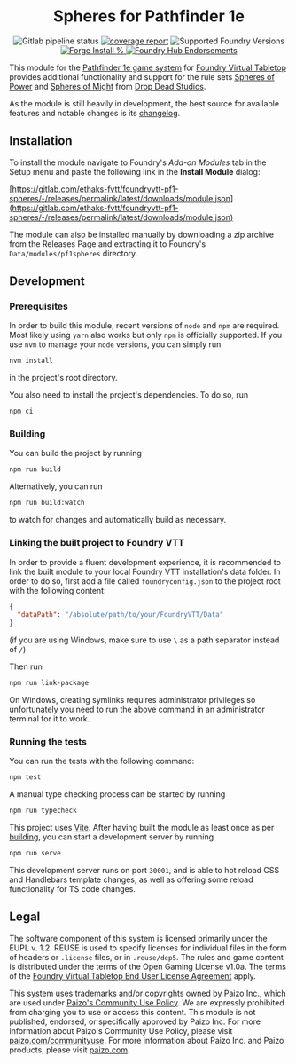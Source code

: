 <!--
SPDX-FileCopyrightText: 2022 Ethaks <ethaks@pm.me>

SPDX-License-Identifier: EUPL-1.2
-->

<div align="center">
  <h1>Spheres for Pathfinder 1e</h1>
  <img alt="Gitlab pipeline status" src="https://img.shields.io/gitlab/pipeline-status/ethaks-fvtt/foundryvtt-pf1-spheres?branch=master&label=Checks&logo=gitlab">
  <a href="https://gitlab.com/ethaks-fvtt/foundryvtt-pf1-spheres/-/jobs"><img alt="coverage report" src="http://gitlab.com/ethaks-fvtt/foundryvtt-pf1-spheres/badges/master/coverage.svg" /></a>
  <img alt="Supported Foundry Versions" src="https://img.shields.io/endpoint?url=https://foundryshields.com/version?url=https://gitlab.com/ethaks-fvtt/foundryvtt-pf1-spheres/-/releases/permalink/latest/downloads/module.json">
  <br />
  <a href="https://forge-vtt.com/bazaar#package=pf1spheres">
    <img src="https://img.shields.io/badge/dynamic/json?label=Forge%20Installs&query=package.installs&suffix=%25&url=https%3A%2F%2Fforge-vtt.com%2Fapi%2Fbazaar%2Fpackage%2Fpf1spheres&colorB=4aa94a" alt="Forge Install %" />
  </a>
  <a href="https://www.foundryvtt-hub.com/package/pf1spheres/">
    <img src="https://img.shields.io/endpoint?logoColor=white&url=https%3A%2F%2Fwww.foundryvtt-hub.com%2Fwp-json%2Fhubapi%2Fv1%2Fpackage%2Fpf1spheres%2Fshield%2Fendorsements" alt="Foundry Hub Endorsements" />
  </a>
</div>

This module for the [Pathfinder 1e game system](https://gitlab.com/Furyspark/foundryvtt-pathfinder1) for [Foundry Virtual Tabletop](http://foundryvtt.com/) provides additional functionality and support for the rule sets [Spheres of Power](https://www.dropdeadstudios.com/spheres-of-power) and [Spheres of Might](https://www.dropdeadstudios.com/spheres-of-might) from [Drop Dead Studios](https://www.dropdeadstudios.com/).

As the module is still heavily in development, the best source for available features and notable changes is its [changelog](CHANGELOG.md).

## Installation

To install the module navigate to Foundry's _Add-on Modules_ tab in the Setup menu and paste the following link in the **Install Module** dialog:

[https://gitlab.com/ethaks-fvtt/foundryvtt-pf1-spheres/-/releases/permalink/latest/downloads/module.json](https://gitlab.com/ethaks-fvtt/foundryvtt-pf1-spheres/-/releases/permalink/latest/downloads/module.json)

The module can also be installed manually by downloading a zip archive from the Releases Page and extracting it to Foundry's `Data/modules/pf1spheres` directory.

## Development

### Prerequisites

In order to build this module, recent versions of `node` and `npm` are required.
Most likely using `yarn` also works but only `npm` is officially supported.
If you use `nvm` to manage your `node` versions, you can simply run

```bash
nvm install
```

in the project's root directory.

You also need to install the project's dependencies. To do so, run

```bash
npm ci
```

### Building

You can build the project by running

```bash
npm run build
```

Alternatively, you can run

```bash
npm run build:watch
```

to watch for changes and automatically build as necessary.

### Linking the built project to Foundry VTT

In order to provide a fluent development experience, it is recommended to link
the built module to your local Foundry VTT installation's data folder. In
order to do so, first add a file called `foundryconfig.json` to the project root
with the following content:

```json
{
  "dataPath": "/absolute/path/to/your/FoundryVTT/Data"
}
```

(if you are using Windows, make sure to use `\` as a path separator instead of `/`)

Then run

```bash
npm run link-package
```

On Windows, creating symlinks requires administrator privileges so unfortunately
you need to run the above command in an administrator terminal for it to work.

### Running the tests

You can run the tests with the following command:

```bash
npm test
```

A manual type checking process can be started by running

```bash
npm run typecheck
```

This project uses [Vite](https://vitejs.dev/).
After having built the module as least once as per [building](#Building), you can start a development server by running

```bash
npm run serve
```

This development server runs on port `30001`, and is able to hot reload CSS and Handlebars template changes, as well as offering some reload functionality for TS code changes.

## Legal

The software component of this system is licensed primarily under the EUPL v. 1.2.
REUSE is used to specify licenses for individual files in the form of headers or `.license` files, or in `.reuse/dep5`.
The rules and game content is distributed under the terms of the Open Gaming License v1.0a.
The terms of the [Foundry Virtual Tabletop End User License Agreement](https://foundryvtt.com/article/license/) apply.

This system uses trademarks and/or copyrights owned by Paizo Inc., which are used under [Paizo's Community Use Policy](https://paizo.com/community/communityuse).
We are expressly prohibited from charging you to use or access this content.
This module is not published, endorsed, or specifically approved by Paizo Inc.
For more information about Paizo's Community Use Policy, please visit [paizo.com/communityuse](paizo.com/communityuse).
For more information about Paizo Inc. and Paizo products, please visit [paizo.com](paizo.com).
